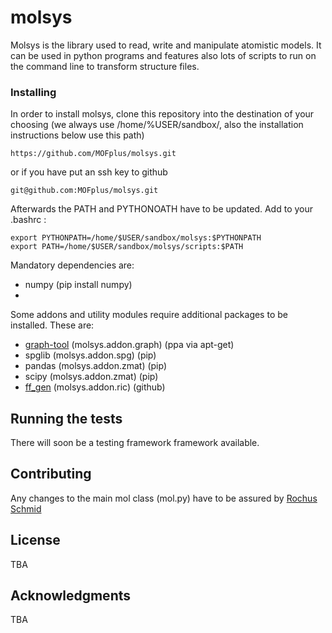 # molsys

Molsys is the library used to read, write and manipulate atomistic models.
It can be used in python programs and features also lots of scripts to run on the command line to transform structure files.

### Installing

In order to install molsys, clone this repository into the destination of your choosing (we always use /home/%USER/sandbox/, also the installation instructions below use this path)

```
https://github.com/MOFplus/molsys.git
```
or if you have put an ssh key to github
```
git@github.com:MOFplus/molsys.git
```

Afterwards the PATH and PYTHONOATH have to be updated. Add to your .bashrc :
```
export PYTHONPATH=/home/$USER/sandbox/molsys:$PYTHONPATH
export PATH=/home/$USER/sandbox/molsys/scripts:$PATH
```

Mandatory dependencies are:

* numpy (pip install numpy)
* 

Some addons and utility modules require additional packages to be installed. These are:

* [graph-tool](https://git.skewed.de/count0/graph-tool/wikis/installation-instructions#installation-via-package-managers) (molsys.addon.graph) (ppa via apt-get)
* spglib (molsys.addon.spg) (pip)
* pandas (molsys.addon.zmat) (pip)
* scipy (molsys.addon.zmat) (pip)
* [ff_gen](https://github.com/MOFplus/ff_gen) (molsys.addon.ric) (github)

## Running the tests

There will soon be a testing framework framework available.


## Contributing

Any changes to the main mol class (mol.py) have to be assured by [Rochus Schmid](https://github.com/rochusschmid)

## License

TBA

## Acknowledgments

TBA

